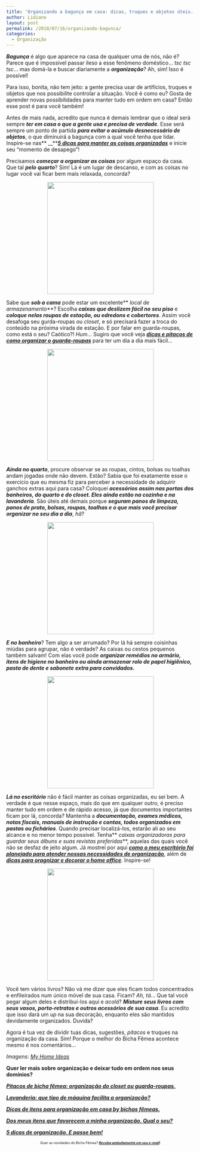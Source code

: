 ```yaml
---
title: 'Organizando a bagunça em casa: dicas, truques e objetos úteis.'
author: Lidiane
layout: post
permalink: /2010/07/16/organizando-bagunca/
categories:
  - Organização
---
```

**_Bagunça_** é algo que aparece na casa de qualquer uma de nós, não é? Parece que é impossível passar ileso a esse fenômeno doméstico… _tsc tsc tsc_… mas domá-la e buscar diariamente a **_organização_**? Ah, sim! Isso é possível!

Para isso, bonita, não tem jeito: a gente precisa usar de artifícios, truques e objetos que nos possibilite controlar a situação. Você é como eu? Gosta de aprender novas possibilidades para manter tudo em ordem em casa? Então esse post é para você também!<!--more-->

Antes de mais nada, acredito que nunca é demais lembrar que o ideal será sempre **_ter em casa o que a gente usa e precisa de verdade_**. Esse será sempre um ponto de partida **_para evitar o acúmulo desnecessário de objetos_**, o que diminuirá a bagunça com a qual você tenha que lidar. Inspire-se nas** __**[**_5 dicas para manter as coisas organizadas_**](http://www.trololodemulher.com.br/2009/11/10/dicas-organizacao-casa/) e inicie seu “momento de desapego”!

Precisamos **_começar a organizar as coisas_** por algum espaço da casa. Que tal **_pelo_** **_quarto_**? Sim! Lá é um lugar de descanso, e com as coisas no lugar você vai ficar bem mais relaxada, concorda?

<p style="text-align: center;">
  <a href="https://www.trololodemulher.com.br/2010/07/organizacao-sob-a-cama.jpg"><img class="size-medium wp-image-4952 aligncenter" title="organização sob a cama" src="https://www.trololodemulher.com.br/2010/07/organizacao-sob-a-cama-285x300.jpg" alt="" width="285" height="300" /></a>
</p>

Sabe que **_sob a cama_** pode estar um excelente** _local de armazenamento_**? Escolha **_caixas que deslizem fácil no seu piso_** e **_coloque nelas roupas de estação, ou edredons e cobertores_**. Assim você desafoga seu gurda-roupas ou _closet_, e só precisará fazer a troca do conteúdo na próxima virada de estação. E por falar em guarda-roupas, como está o seu? Caótico?! _Hum_… Sugiro que você veja **_[dicas e pitacos de como organizar o guarda-roupas](http://www.trololodemulher.com.br/2010/07/02/organizacao-guarda-roupa/)_** para ter um dia a dia mais fácil…

<p style="text-align: center;">
  <a href="https://www.trololodemulher.com.br/2010/07/organizacao-com-cabides.jpg"><img class="size-medium wp-image-4948 aligncenter" title="organização com cabides" src="https://www.trololodemulher.com.br/2010/07/organizacao-com-cabides-285x300.jpg" alt="" width="285" height="300" /></a>
</p>

**_Ainda no quarto_**, procure observar se as roupas, cintos, bolsas ou toalhas andam jogadas onde não devem. Estão? Sabia que foi exatamente esse o exercício que eu mesma fiz para perceber a necessidade de adquirir ganchos extras aqui para casa? Coloquei **_acessórios assim nas portas dos banheiros, do quarto e do closet. Eles ainda estão na cozinha e na lavanderia_**. São úteis até demais porque **_seguram panos de limpeza, panos de prato, bolsas, roupas, toalhas e o que mais você precisar organizar no seu dia a dia_**, _hã_?

<p style="text-align: center;">
  <a href="https://www.trololodemulher.com.br/2010/07/organizacao-com-pequenas-caixas.jpg"><img class="size-medium wp-image-4951 aligncenter" title="organização com pequenas caixas" src="https://www.trololodemulher.com.br/2010/07/organizacao-com-pequenas-caixas-285x300.jpg" alt="" width="285" height="300" /></a>
</p>

**_E no banheiro_**? Tem algo a ser arrumado? Por lá há sempre coisinhas miúdas para agrupar, não é verdade? As caixas ou cestos pequenos também salvam! Com elas você pode **_organizar remédios no armário, itens de higiene no banheiro ou ainda armazenar rolo de papel higiênico, pasta de dente e sabonete extra para convidados._**

<p style="text-align: center;">
  <a href="https://www.trololodemulher.com.br/2010/07/organizacao-com-caixas-e-pastas-e-ficharios.jpg"><img class="size-medium wp-image-4949 aligncenter" title="organização com caixas e pastas e fichários" src="https://www.trololodemulher.com.br/2010/07/organizacao-com-caixas-e-pastas-e-ficharios-285x300.jpg" alt="" width="285" height="300" /></a>
</p>

**_Lá no escritório_** não é fácil manter as coisas organizadas, eu sei bem. A verdade é que nesse espaço, mais do que em qualquer outro, é preciso manter tudo em ordem e de rápido acesso, já que documentos importantes ficam por lá, concorda? Mantenha a **_documentação, exames médicos, notas fiscais, manuais de instrução e contas, todos organizados em pastas ou fichários_**. Quando precisar localizá-los, estarão ali ao seu alcance e no menor tempo possível. Tenha** _caixas organizadoras para guardar seus álbuns e suas revistas preferidas_**, aquelas das quais você não se desfaz de jeito algum. Já mostrei por aqui **_[como o meu escritório foi planejado para atender nossas necessidades de organização](http://www.trololodemulher.com.br/2010/01/25/projeto-escritorio-home-office/)_**, além de **_[dicas para oragnizar e decorar o home office](http://www.trololodemulher.com.br/2009/10/27/organizacao-escritorio/)_**. Inspire-se!

<p style="text-align: center;">
  <a href="https://www.trololodemulher.com.br/2010/07/organizacao-com-livros.jpg"><img class="size-medium wp-image-4950 aligncenter" title="organização com livros" src="https://www.trololodemulher.com.br/2010/07/organizacao-com-livros-285x300.jpg" alt="" width="285" height="300" /></a>
</p>

Você tem vários livros? Não vá me dizer que eles ficam todos concentrados e enfileirados num único móvel de sua casa. Ficam? _Ah, tá_… Que tal você pegar algum deles e distribuí-los aqui e _acolá_? **_Misture seus livros com seus vasos, porta-retratos e outros acessórios de sua casa_**. Eu acredito que isso dará um _up_ na sua decoração, enquanto eles são mantidos devidamente organizados. Duvida?

Agora é tua vez de dividir tuas dicas, sugestões, _pitacos_ e truques na organização da casa. Sim! Porque o melhor do Bicha Fêmea acontece mesmo é nos comentários…

_Imagens:_ <a href="http://www.myhomeideas.com/" target="_blank" rel="noopener noreferrer"><em>My Home Ideas</em></a>

**Quer ler mais sobre organização e deixar tudo em ordem nos seus domínios?**

**_[Pitacos de bicha fêmea: organização do closet ou guarda-roupas.](http://www.trololodemulher.com.br/2010/07/02/organizacao-guarda-roupa/)_**

**_[Lavanderia: que tipo de máquina facilita a organização?](http://www.trololodemulher.com.br/2010/04/14/organizacao-lavanderia-maquina/)_**

**_[Dicas de itens para organização em casa by bichas fêmeas.](http://www.trololodemulher.com.br/2010/01/21/itens-organizacao-casa/)_**

**_[Dos meus itens que favorecem a minha organização. Qual o seu?](http://www.trololodemulher.com.br/2010/01/19/itens-organizacao-casa-2/)_**

**_[5 dicas de organização. E passe bem!](http://www.trololodemulher.com.br/2009/11/10/dicas-organizacao-casa/)_**

<p style="text-align: center;">
  <span style="font-size: xx-small;">Quer as novidades do Bicha Fêmea? <strong><em><a href="http://feedburner.google.com/fb/a/mailverify?uri=blogbichafemea&loc=pt_BR">Receba gratuitamente em seu e-mail</a></em></strong>!</span>
</p>